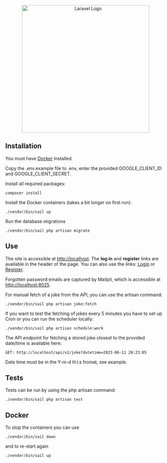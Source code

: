 <p align="center"><a href="https://laravel.com" target="_blank"><img src="https://raw.githubusercontent.com/laravel/art/master/logo-lockup/5%20SVG/2%20CMYK/1%20Full%20Color/laravel-logolockup-cmyk-red.svg" width="400" alt="Laravel Logo"></a></p>

## Installation

You must have <a href="https://www.docker.com/products/docker-desktop/">Docker</a> installed.

Copy the .env.example file to .env, enter the provided GOOGLE_CLIENT_ID and GOOGLE_CLIENT_SECRET.

Install all required packages: 

    composer install

Install the Docker containers (takes a bit longer on first run):

    ./vendor/bin/sail up

Run the database migrations

    ./vendor/bin/sail php artisan migrate

## Use

The site is accessible at <a href="http://localhost">http://localhost</a>. The **log in** and **register** links are available in the header of the page.
You can also use the links: <a href="http://localhost/login">Login</a> or <a href="http://localhost/register">Register</a>.

Forgotten password emails are captured by Mailpit, which is accessible at <a href="http://localhost:8025/">http://localhost:8025</a>.

For manual fetch of a joke from the API, you can use the artisan command:

    ./vendor/bin/sail php artisan joke:fetch

If you want to test the fetching of jokes every 5 minutes you have to set up Cron or you can run the scheduler locally:

    ./vendor/bin/sail php artisan schedule:work

The API endpoint for fetching a stored joke closest to the provided date/time is available here:

    GET: http://localhost/api/v1/joke?datetime=2023-06-11 20:23:05

Date time must be in the Y-m-d H:i:s fromat, see example.
    
## Tests

Tests can be run by using the php artisan command:
    
    ./vendor/bin/sail php artisan test

## Docker

To stop the containers you can use

    ./vendor/bin/sail down

and to re-start again

    ./vendor/bin/sail up

